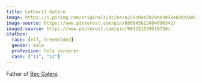 ```yaml
---
title: Letharil Galere
image: https://i.pinimg.com/originals/0c/be/a2/0cbea2b29de3058e03ba58893aafb11c.jpg
image-source: https://www.pinterest.com/pin/680043612494090342/
image2-source: https://www.pinterest.com/pin/985231139510738/
statbox:
  race: [elf, treemelded]
  gender: male
  profession: holy sorcerer
  case: ["11", "12"]
---
```


Father of [Bec Galere](bec).

